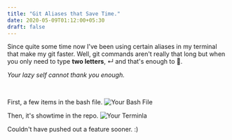 ```yaml
---
title: "Git Aliases that Save Time."
date: 2020-05-09T01:12:00+05:30
draft: false
---
```


Since quite some time now I've been using certain aliases in my terminal that make my git faster. 
Well, git commands aren't really that long but when you only need to type <b>two letters</b>, ↵ and that's enough to 🚀.

<i>Your lazy self cannot thank you enough.</i>

<br />

First, a few items in the bash file. 
![Your Bash File](/images/git_aliases.png)

Then, it's showtime in the repo. 
![Your Terminla](/images/git_aliases_2.png)

Couldn't have pushed out a feature sooner. :)